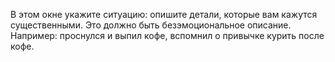В этом окне укажите ситуацию: опишите детали, которые вам кажутся существенными. Это должно быть безэмоциональное описание. Например: проснулся и выпил кофе, вспомнил о привычке курить после кофе.